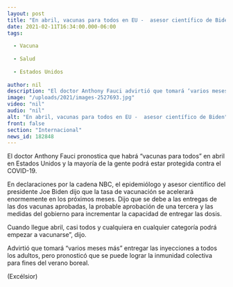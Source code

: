 ```yaml
---
layout: post
title: "En abril, vacunas para todos en EU -  asesor científico de Biden"
date: 2021-02-11T16:34:00.000-06:00
tags:
  
  - Vacuna
  
  - Salud
  
  - Estados Unidos
  
author: nil
description: "El doctor Anthony Fauci advirtió que tomará ‘varios meses más’ entregar dosis a todos los adultos; prevé lograr la inmunidad colectiva para fines del verano boreal"
image: "/uploads/2021/images-2527693.jpg"
video: "nil"
audio: "nil"
alt: "En abril, vacunas para todos en EU -  asesor científico de Biden"
front: false
section: "Internacional"
news_id: 182848
---
```


El doctor Anthony Fauci pronostica que habrá “vacunas para todos” en abril en Estados Unidos y la mayoría de la gente podrá estar protegida contra el COVID-19.

En declaraciones por la cadena NBC, el epidemiólogo y asesor científico del presidente Joe Biden dijo que la tasa de vacunación se acelerará enormemente en los próximos meses. Dijo que se debe a las entregas de las dos vacunas aprobadas, la probable aprobación de una tercera y las medidas del gobierno para incrementar la capacidad de entregar las dosis.

Cuando llegue abril, casi todos y cualquiera en cualquier categoría podrá empezar a vacunarse”, dijo.

Advirtió que tomará “varios meses más” entregar las inyecciones a todos los adultos, pero pronosticó que se puede lograr la inmunidad colectiva para fines del verano boreal.

(Excélsior)